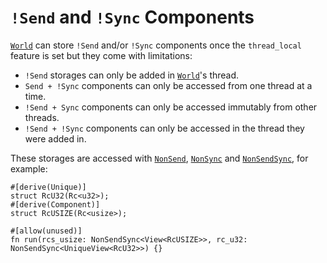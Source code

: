 # `!Send` and `!Sync` Components

[`World`](https://docs.rs/shipyard/latest/shipyard/struct.World.html) can store `!Send` and/or `!Sync` components once the `thread_local` feature is set but they come with limitations:

- `!Send` storages can only be added in [`World`](https://docs.rs/shipyard/latest/shipyard/struct.World.html)'s thread.
- `Send + !Sync` components can only be accessed from one thread at a time.
- `!Send + Sync` components can only be accessed immutably from other threads.
- `!Send + !Sync` components can only be accessed in the thread they were added in.

These storages are accessed with [`NonSend`](https://docs.rs/shipyard/latest/shipyard/struct.NonSend.html), [`NonSync`](https://docs.rs/shipyard/latest/shipyard/struct.NonSync.html) and [`NonSendSync`](https://docs.rs/shipyard/latest/shipyard/struct.NonSendSync.html), for example:

```rust, noplaypen
#[derive(Unique)]
struct RcU32(Rc<u32>);
#[derive(Component)]
struct RcUSIZE(Rc<usize>);

#[allow(unused)]
fn run(rcs_usize: NonSendSync<View<RcUSIZE>>, rc_u32: NonSendSync<UniqueView<RcU32>>) {}
```
